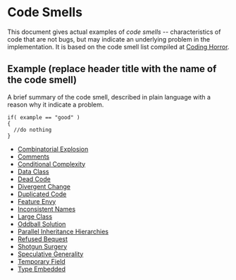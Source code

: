 # Code Smells

This document gives actual examples of *code smells* -- characteristics of code that are not bugs, but may indicate an underlying problem in the implementation. It is based on the code smell list compiled at [Coding Horror](https://blog.codinghorror.com/code-smells/).

## Example (replace header title with the name of the code smell)

A brief summary of the code smell, described in plain language with a reason why it indicate a problem.

```{programming-language}
if( example == "good" )
{
  //do nothing
}
```

* [Combinatorial Explosion](combinatorial-explosion.md)
* [Comments](comments.md)
* [Conditional Complexity](conditional-complexity.md)
* [Data Class](data-class.md)
* [Dead Code](dead-code.md)
* [Divergent Change](divergent-change.md)
* [Duplicated Code](duplicated-code.md)
* [Feature Envy](feature-envy.md)
* [Inconsistent Names](inconsistent-names.md)
* [Large Class](large-class.md)
* [Oddball Solution](Oddball-Solution.md)
* [Parallel Inheritance Hierarchies](pih.md)
* [Refused Bequest](refused-bequest.md)
* [Shotgun Surgery](shotgun-surgery.md)
* [Speculative Generality]()
* [Temporary Field](temporary-field.md)
* [Type Embedded](type-embed.md)

